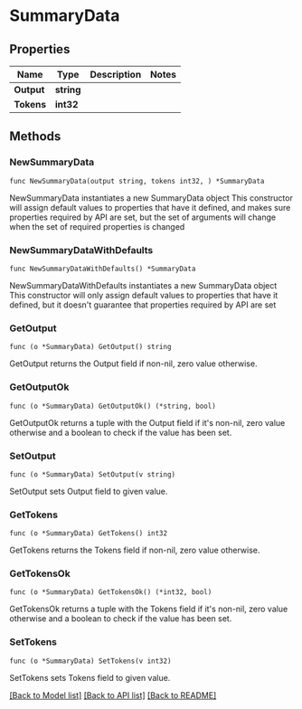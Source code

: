 # SummaryData

## Properties

Name | Type | Description | Notes
------------ | ------------- | ------------- | -------------
**Output** | **string** |  | 
**Tokens** | **int32** |  | 

## Methods

### NewSummaryData

`func NewSummaryData(output string, tokens int32, ) *SummaryData`

NewSummaryData instantiates a new SummaryData object
This constructor will assign default values to properties that have it defined,
and makes sure properties required by API are set, but the set of arguments
will change when the set of required properties is changed

### NewSummaryDataWithDefaults

`func NewSummaryDataWithDefaults() *SummaryData`

NewSummaryDataWithDefaults instantiates a new SummaryData object
This constructor will only assign default values to properties that have it defined,
but it doesn't guarantee that properties required by API are set

### GetOutput

`func (o *SummaryData) GetOutput() string`

GetOutput returns the Output field if non-nil, zero value otherwise.

### GetOutputOk

`func (o *SummaryData) GetOutputOk() (*string, bool)`

GetOutputOk returns a tuple with the Output field if it's non-nil, zero value otherwise
and a boolean to check if the value has been set.

### SetOutput

`func (o *SummaryData) SetOutput(v string)`

SetOutput sets Output field to given value.


### GetTokens

`func (o *SummaryData) GetTokens() int32`

GetTokens returns the Tokens field if non-nil, zero value otherwise.

### GetTokensOk

`func (o *SummaryData) GetTokensOk() (*int32, bool)`

GetTokensOk returns a tuple with the Tokens field if it's non-nil, zero value otherwise
and a boolean to check if the value has been set.

### SetTokens

`func (o *SummaryData) SetTokens(v int32)`

SetTokens sets Tokens field to given value.



[[Back to Model list]](../README.md#documentation-for-models) [[Back to API list]](../README.md#documentation-for-api-endpoints) [[Back to README]](../README.md)


